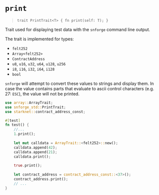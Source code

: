 # `print`

> `trait PrintTrait<T> { fn print(self: T); }`

Trait used for displaying test data with the `snforge` command line output.

The trait is implemented for types:

- `felt252`
- `Array<felt252>`
- `ContractAddress`
- `u8`, `u16`, `u32`, `u64`, `u128`, `u256`
- `i8`, `i16`, `i32`, `i64`, `i128`
- `bool`

`snforge` will attempt to convert these values to strings and display them.
In case the value contains parts that evaluate to ascii control characters (e.g. 27: `ESC`), the value will not be
printed.

```rust
use array::ArrayTrait;
use snforge_std::PrintTrait;
use starknet::contract_address_const;

#[test]
fn test() {
    //...
    1.print();
    
    let mut calldata = ArrayTrait::<felt252>::new();
    calldata.append(42);
    calldata.append(21);
    calldata.print();
    
    true.print();
    
    let contract_address = contract_address_const::<37>();
    contract_address.print();
    // ...
}
```
